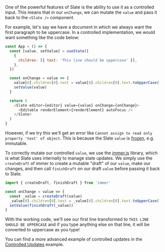 One of the powerful features of Slate is the ability to use it as a controlled input. This means that in our `onChange`, we can mutate the `value` and pass it back to the `<Slate />` component. 

For example, let's say we have a document in which we always want the first paragraph to be uppercase. In a controlled implementation, we would want something like the code below:

```js
const App = () => {
  const [value, setValue] = useState([
    {
      children: [{ text: 'This line should be uppercase' }],
    },
  ])

  const onChange = value => {
    value[0].children[0].text = value[0].children[0].text.toUpperCase()
    setValue(value)
  }

  return (
    <Slate editor={editor} value={value} onChange={onChange}>
      <Editable renderElement={renderElement} autoFocus />
    </Slate>
  )
}
```

However, if we try this we'll get an error like `Cannot assign to read only property 'text' of object`. This is because the Slate `value` is [frozen](https://developer.mozilla.org/en-US/docs/Web/JavaScript/Reference/Global_Objects/Object/freeze), e.g. immutable. 

To correctly mutate our controlled `value`, we use the [immer.js](https://immerjs.github.io/) library, which is what Slate uses internally to manage state updates. We simply use the `createDraft` of immer to create a mutable "draft" of our `value`, make our changes, and then call `finishDraft` on our draft `value` before passing it back to Slate.

```js
import { createDraft, finishDraft } from 'immer'

const onChange = value => {
  const _value = createDraft(value)
  _value[0].children[0].text = _value[0].children[0].text.toUpperCase()
  setValue(finishDraft(_value))
}
```

With the working code, we'll see our first line transformed to `THIS LINE SHOULD BE UPPERCASE` and if you type anything else on that line, it will be converted to uppercase as you type!

You can find a more advanced example of controlled updates in the [Controlled Updates](https://slatejs.org/examples/controlled-updates) example.